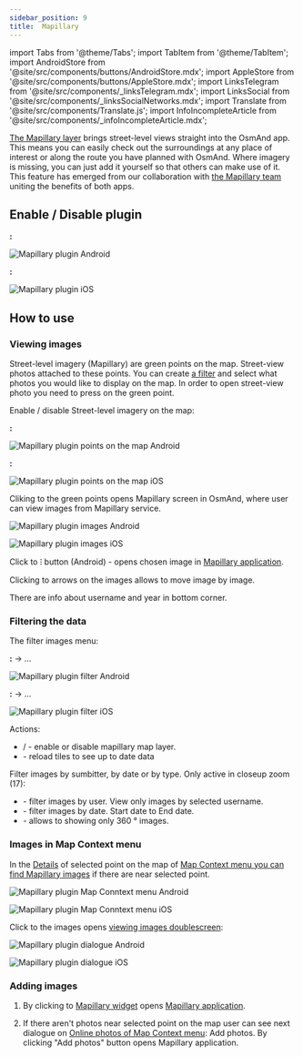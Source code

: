 ```yaml
---
sidebar_position: 9
title:  Mapillary
---
```


import Tabs from '@theme/Tabs';
import TabItem from '@theme/TabItem';
import AndroidStore from '@site/src/components/buttons/AndroidStore.mdx';
import AppleStore from '@site/src/components/buttons/AppleStore.mdx';
import LinksTelegram from '@site/src/components/_linksTelegram.mdx';
import LinksSocial from '@site/src/components/_linksSocialNetworks.mdx';
import Translate from '@site/src/components/Translate.js';
import InfoIncompleteArticle from '@site/src/components/_infoIncompleteArticle.mdx';

<InfoIncompleteArticle/>

[The Mapillary layer](https://www.mapillary.com/) brings street-level views straight into the OsmAnd app. This means you can easily check out the surroundings at any place of interest or along the route you have planned with OsmAnd. Where imagery is missing, you can just add it yourself so that others can make use of it. This feature has emerged from our collaboration with [the Mapillary team](https://www.mapillary.com/about) uniting the benefits of both apps.

<Tabs groupId="operating-systems">


<TabItem value="android" label="Android">

</TabItem>

<TabItem value="ios" label="iOS">

</TabItem>

</Tabs>

## Enable / Disable plugin

<Tabs groupId="operating-systems">

<TabItem value="android" label="Android">

**<Translate android="true" ids="android_button_seq"/>:** <Translate android="true" ids="shared_string_menu,plugins_menu_group,mapillary"/>

![Mapillary plugin Android](@site/static/img/plugins/mapillary/mapillary_plugin_android.png) 

</TabItem>

<TabItem value="ios" label="iOS">

**<Translate ios="true" ids="ios_button_seq"/>:**  <Translate ios="true" ids="menu,plugins,mapillary"/>

![Mapillary plugin iOS](@site/static/img/plugins/mapillary/mapillary_plugin_ios.png) 

</TabItem>

</Tabs>


## How to use



### Viewing images

Street-level imagery (Mapillary) are green points on the map. Street-view photos attached to these points. You can create [a filter](../plugins/mapillary.md#filtering-the-data) and select what photos you would like to display on the map. In order to open street-view photo you need to press on the green point.

Enable / disable Street-level imagery on the map: 

<Tabs groupId="operating-systems">


<TabItem value="android" label="Android">

**<Translate android="true" ids="android_button_seq"/>:** <Translate android="true" ids="shared_string_menu,configure_map,street_level_imagery"/> 

![Mapillary plugin points on the map Android](@site/static/img/plugins/mapillary/mapillary_plugin_points_android.png)

</TabItem>

<TabItem value="ios" label="iOS">

**<Translate ios="true" ids="ios_button_seq"/>:** <Translate ios="true" ids="menu,configure_map,street_level_imagery"/>

![Mapillary plugin points on the map iOS](@site/static/img/plugins/mapillary/mapillary_plugin_points_ios.png)

</TabItem>

</Tabs>

Cliking to the green points opens Mapillary screen in OsmAnd, where user can view images from Mapillary service.

<Tabs groupId="operating-systems">


<TabItem value="android" label="Android">

![Mapillary plugin images Android](@site/static/img/plugins/mapillary/mapillary_plugin_images_android.png)

</TabItem>

<TabItem value="ios" label="iOS">

![Mapillary plugin images iOS](@site/static/img/plugins/mapillary/mapillary_plugin_images_ios.png)

</TabItem>

</Tabs>

Click to &#8285; button (Android) - opens chosen image in [Mapillary application](https://www.mapillary.com/mobile-apps).

Clicking to arrows on the images allows to move image by image.

There are info about username and year in bottom corner.


### Filtering the data

The filter images menu:

<Tabs groupId="operating-systems">


<TabItem value="android" label="Android">

**<Translate android="true" ids="android_button_seq"/>:** <Translate android="true" ids="shared_string_menu,configure_map,street_level_imagery"/> → &#8230;

![Mapillary plugin filter Android](@site/static/img/plugins/mapillary/mapillary_plugin_filter_android.png) 

</TabItem>

<TabItem value="ios" label="iOS">

**<Translate ios="true" ids="ios_button_seq"/>:** <Translate ios="true" ids="menu,configure_map,street_level_imagery"/> → &#8230;

![Mapillary plugin filter iOS](@site/static/img/plugins/mapillary/mapillary_plugin_filter_ios.png)

</TabItem>

</Tabs>

Actions:
- <Translate android="true" ids="shared_string_on"/> / <Translate android="true" ids="shared_string_off"/> - enable or disable mapillary map layer.
- <Translate android="true" ids="mapillary_menu_title_tile_cache"/> - reload tiles to see up to date data

Filter images by sumbitter, by date or by type. Only active in closeup zoom (17):
- <Translate android="true" ids="mapillary_menu_title_username"/> - filter images by user. View only images by selected username.
- <Translate android="true" ids="mapillary_menu_title_dates"/> - filter images by date. Start date to End date.
- <Translate android="true" ids="mapillary_menu_title_pano"/> - allows to showing only 360 &#176; images.


### Images in Map Context menu

In the [Details](../map/map-context-menu.md#details) of selected point on the map of [Map Context menu you can find Mapillary images](../map/map-context-menu.md#online-photos) if there are near selected point.

<Tabs groupId="operating-systems">


<TabItem value="android" label="Android">

![Mapillary plugin Map Conntext menu Android](@site/static/img/plugins/mapillary/mapillary_plugin_context_menu_android.png)

</TabItem>

<TabItem value="ios" label="iOS">

![Mapillary plugin Map Conntext menu iOS](@site/static/img/plugins/mapillary/mapillary_plugin_context_menu_ios.png)

</TabItem>

</Tabs>

Click to the images opens [viewing images doublescreen](../plugins/mapillary.md#viewing-images):

<Tabs groupId="operating-systems">


<TabItem value="android" label="Android">

![Mapillary plugin dialogue Android](@site/static/img/plugins/mapillary/mapillary_plugin_dialogue_android.png)

</TabItem>

<TabItem value="ios" label="iOS">

![Mapillary plugin  dialogue  iOS](@site/static/img/plugins/mapillary/mapillary_plugin_dialogue_ios.png)

</TabItem>

</Tabs>

### Adding images

1. By clicking to [Mapillary widget](../widgets/info-widgets.md#-mapillary-widget) opens [Mapillary application](https://www.mapillary.com/mobile-apps).

2. If there aren't photos near selected point on the map user can see next dialogue on [Online photos of Map Context menu](../map/map-context-menu.md#online-photos):  Add photos. By clicking "Add photos" button opens Mapillary application.


